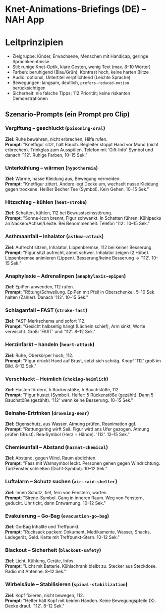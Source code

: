 # Knet-Animations-Briefings (DE) – NAH App
# Leitprinzipien
- Zielgruppe: Kinder, Erwachsene, Menschen mit Handicap, geringe Sprachkenntnisse
- Stil: ruhige Knet-Optik, klare Gesten, wenig Text (max. 8–10 Wörter)
- Farben: beruhigend (Blau/Grün), Kontrast hoch, keine harten Blitze
- Audio: optional, Untertitel verpflichtend (Leichte Sprache)
- Bewegungen: langsam, deutlich, `prefers-reduced-motion` berücksichtigen
- Sicherheit: nie falsche Tipps; 112 Priorität; keine riskanten Demonstrationen

## Szenario-Prompts (ein Prompt pro Clip)

### Vergiftung – geschluckt (`poisoning-oral`)
**Ziel**: Ruhe bewahren, nicht erbrechen, Hilfe rufen.  
**Prompt**: "Knetfigur sitzt, hält Bauch. Begleiter stoppt Hand vor Mund (nicht erbrechen). Trinkglas zum Ausspülen. Telefon mit 'Gift-Info' Symbol und danach '112'. Ruhige Farben, 10–15 Sek."

### Unterkühlung – wärmen (`hypothermia`)
**Ziel**: Wärme, nasse Kleidung aus, Bewegung vermeiden.  
**Prompt**: "Knetfigur zittert. Andere legt Decke um, wechselt nasse Kleidung gegen trockene. Heißer Becher Tee (Symbol). Kein Gehen. 10–15 Sek."

### Hitzschlag – kühlen (`heat-stroke`)
**Ziel**: Schatten, kühlen, 112 bei Bewusstseinsstörung.  
**Prompt**: "Sonne-Icon brennt, Figur schwankt. In Schatten führen. Kühlpacks an Nacken/Achsel/Leiste. Bei Benommenheit: Telefon '112'. 10–15 Sek."

### Asthmaanfall – Inhalator (`asthma-attack`)
**Ziel**: Aufrecht sitzen, Inhalator, Lippenbremse, 112 bei keiner Besserung.  
**Prompt**: "Figur sitzt aufrecht, atmet schwer. Inhalator zeigen (2 Hübe). Lippenbremse animieren (Lippen). Besserung/keine Besserung → '112'. 10–15 Sek."

### Anaphylaxie – Adrenalinpen (`anaphylaxis-epipen`)
**Ziel**: EpiPen anwenden, 112 rufen.  
**Prompt**: "Rötung/Schwellung. EpiPen mit Pfeil in Oberschenkel. 5–10 Sek. halten (Zähler). Danach '112'. 10–15 Sek."

### Schlaganfall – FAST (`stroke-fast`)
**Ziel**: FAST-Merkschema und sofort 112.  
**Prompt**: "Gesicht halbseitig hängt (Lächeln schief), Arm sinkt, Worte verwischt. Groß: 'FAST' und '112'. 8–12 Sek."

### Herzinfarkt – handeln (`heart-attack`)
**Ziel**: Ruhe, Oberkörper hoch, 112.  
**Prompt**: "Figur drückt Hand auf Brust, setzt sich schräg. Knopf '112' groß im Bild. 8–12 Sek."

### Verschluckt – Heimlich (`choking-heimlich`)
**Ziel**: Husten fördern, 5 Rückenstöße, 5 Bauchstöße, 112.  
**Prompt**: "Figur hustet (Symbol). Helfer: 5 Rückenstöße (gezählt). Dann 5 Bauchstöße (gezählt). '112' wenn keine Besserung. 10–15 Sek."

### Beinahe-Ertrinken (`drowning-near`)
**Ziel**: Eigenschutz, aus Wasser, Atmung prüfen, Reanimation ggf.  
**Prompt**: "Rettungsring wirft Seil. Figur wird ans Ufer gezogen. Atmung prüfen (Brust). Rea‑Symbol (Herz + Hände). '112'. 12–15 Sek."

### Chemieunfall – Abstand (`hazmat-chemical`)
**Ziel**: Abstand, gegen Wind, Raum abdichten.  
**Prompt**: "Fass mit Warnsymbol leckt. Personen gehen gegen Windrichtung. Tür/Fenster schließen (Dicht-Symbol). 10–12 Sek."

### Luftalarm – Schutz suchen (`air-raid-shelter`)
**Ziel**: Innen Schutz, tief, fern von Fenstern, warten.  
**Prompt**: "Sirene-Symbol. Gang in inneren Raum. Weg von Fenstern, geduckt. Uhr tickt, dann Entwarnung. 10–12 Sek."

### Evakuierung – Go‑Bag (`evacuation-go-bag`)
**Ziel**: Go‑Bag Inhallte und Treffpunkt.  
**Prompt**: "Rucksack packen: Dokument, Medikamente, Wasser, Snacks, Ladegerät, Geld. Karte mit Treffpunkt-Stern. 10–12 Sek."

### Blackout – Sicherheit (`blackout-safety`)
**Ziel**: Licht, Kühlung, Geräte, Infos.  
**Prompt**: "Licht mit Batterie. Kühlschrank bleibt zu. Stecker aus Steckdose. Radio mit Antenne. 8–12 Sek."

### Wirbelsäule – Stabilisieren (`spinal-stabilization`)
**Ziel**: Kopf fixieren, nicht bewegen, 112.  
**Prompt**: "Helfer hält Kopf mit beiden Händen. Keine Bewegungspfeile (X). Decke drauf. '112'. 8–12 Sek."
